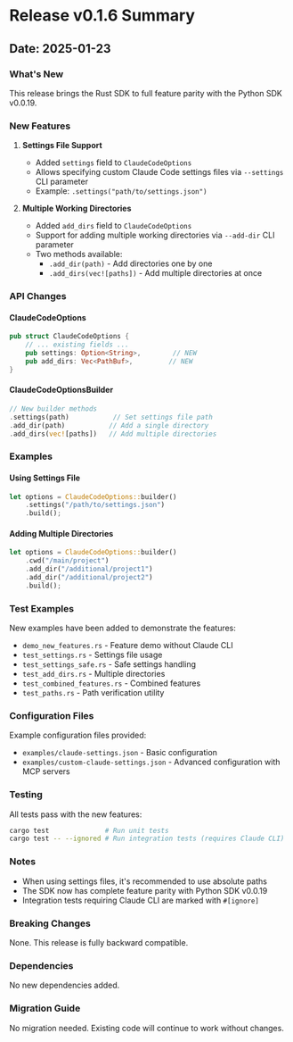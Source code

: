# Release v0.1.6 Summary

## Date: 2025-01-23

### What's New

This release brings the Rust SDK to full feature parity with the Python SDK v0.0.19.

### New Features

1. **Settings File Support**
   - Added `settings` field to `ClaudeCodeOptions`
   - Allows specifying custom Claude Code settings files via `--settings` CLI parameter
   - Example: `.settings("path/to/settings.json")`

2. **Multiple Working Directories**
   - Added `add_dirs` field to `ClaudeCodeOptions`
   - Support for adding multiple working directories via `--add-dir` CLI parameter
   - Two methods available:
     - `.add_dir(path)` - Add directories one by one
     - `.add_dirs(vec![paths])` - Add multiple directories at once

### API Changes

#### ClaudeCodeOptions
```rust
pub struct ClaudeCodeOptions {
    // ... existing fields ...
    pub settings: Option<String>,        // NEW
    pub add_dirs: Vec<PathBuf>,         // NEW
}
```

#### ClaudeCodeOptionsBuilder
```rust
// New builder methods
.settings(path)           // Set settings file path
.add_dir(path)           // Add a single directory
.add_dirs(vec![paths])   // Add multiple directories
```

### Examples

#### Using Settings File
```rust
let options = ClaudeCodeOptions::builder()
    .settings("/path/to/settings.json")
    .build();
```

#### Adding Multiple Directories
```rust
let options = ClaudeCodeOptions::builder()
    .cwd("/main/project")
    .add_dir("/additional/project1")
    .add_dir("/additional/project2")
    .build();
```

### Test Examples

New examples have been added to demonstrate the features:
- `demo_new_features.rs` - Feature demo without Claude CLI
- `test_settings.rs` - Settings file usage
- `test_settings_safe.rs` - Safe settings handling
- `test_add_dirs.rs` - Multiple directories
- `test_combined_features.rs` - Combined features
- `test_paths.rs` - Path verification utility

### Configuration Files

Example configuration files provided:
- `examples/claude-settings.json` - Basic configuration
- `examples/custom-claude-settings.json` - Advanced configuration with MCP servers

### Testing

All tests pass with the new features:
```bash
cargo test              # Run unit tests
cargo test -- --ignored # Run integration tests (requires Claude CLI)
```

### Notes

- When using settings files, it's recommended to use absolute paths
- The SDK now has complete feature parity with Python SDK v0.0.19
- Integration tests requiring Claude CLI are marked with `#[ignore]`

### Breaking Changes

None. This release is fully backward compatible.

### Dependencies

No new dependencies added.

### Migration Guide

No migration needed. Existing code will continue to work without changes.